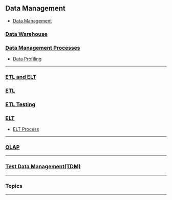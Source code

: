 ## Data Management
- [Data Management](lessons/data_management/lessons/data_management/readme.md)

### [Data Warehouse](lessons/data_warehouse/readme.md)

### [Data Management Processes](lessons/data_management_processes/readme.md)
- [Data Profiling](lessons/data_management_processes/lessons/data_profiling/readme.md)
---

### [ETL and ELT](lessons/etl_elt/readme.md)

### [ETL ](lessons/etl/readme.md)

### [ETL Testing](lessons/etl_testing/readme.md)


### [ELT](lessons/elt/lessons/elt/readme.md)
- [ELT Process](lessons/elt/lessons/etl_process/readme.md)

---

### [OLAP](lessons/olap/readme.md)

---

### [Test Data Management(TDM)](lessons/tdm/readme.md)

---

### Topics

---